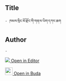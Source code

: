 ## Title
	- ཁམས་སྲིང་མོ་རྫོང་གི་གནས་ཡིག་དཀར་ཆག

## Author
	- 



[<img src="https://img.icons8.com/color/25/000000/edit-property.png"> Open in Editor](http://editor.openpecha.org/P000627)

[<img width="25" src="https://library.bdrc.io/icons/BUDA-small.svg"> Open in Buda](https://library.bdrc.io/show/bdr:IE0OPP000627)

